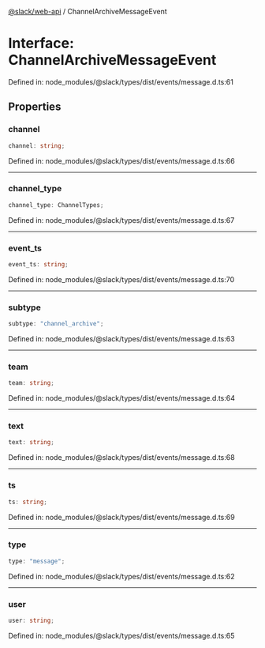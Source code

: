 [@slack/web-api](../index.md) / ChannelArchiveMessageEvent

# Interface: ChannelArchiveMessageEvent

Defined in: node\_modules/@slack/types/dist/events/message.d.ts:61

## Properties

### channel

```ts
channel: string;
```

Defined in: node\_modules/@slack/types/dist/events/message.d.ts:66

***

### channel\_type

```ts
channel_type: ChannelTypes;
```

Defined in: node\_modules/@slack/types/dist/events/message.d.ts:67

***

### event\_ts

```ts
event_ts: string;
```

Defined in: node\_modules/@slack/types/dist/events/message.d.ts:70

***

### subtype

```ts
subtype: "channel_archive";
```

Defined in: node\_modules/@slack/types/dist/events/message.d.ts:63

***

### team

```ts
team: string;
```

Defined in: node\_modules/@slack/types/dist/events/message.d.ts:64

***

### text

```ts
text: string;
```

Defined in: node\_modules/@slack/types/dist/events/message.d.ts:68

***

### ts

```ts
ts: string;
```

Defined in: node\_modules/@slack/types/dist/events/message.d.ts:69

***

### type

```ts
type: "message";
```

Defined in: node\_modules/@slack/types/dist/events/message.d.ts:62

***

### user

```ts
user: string;
```

Defined in: node\_modules/@slack/types/dist/events/message.d.ts:65
